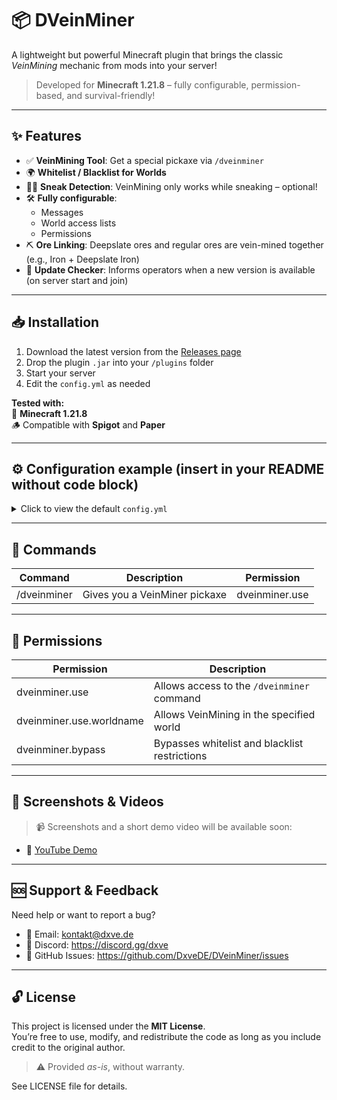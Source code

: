 # 📦 DVeinMiner

A lightweight but powerful Minecraft plugin that brings the classic _VeinMining_ mechanic from mods into your server!

> Developed for **Minecraft 1.21.8** – fully configurable, permission-based, and survival-friendly!

---

## ✨ Features

- ✅ **VeinMining Tool**: Get a special pickaxe via `/dveinminer`
- 🌍 **Whitelist / Blacklist for Worlds**
- 🧍‍♂️ **Sneak Detection**: VeinMining only works while sneaking – optional!  
- 🛠️ **Fully configurable**:  
  - Messages  
  - World access lists  
  - Permissions  
- ⛏️ **Ore Linking**: Deepslate ores and regular ores are vein-mined together (e.g., Iron + Deepslate Iron)  
- 🔄 **Update Checker**: Informs operators when a new version is available (on server start and join)  

---

## 📥 Installation

1. Download the latest version from the [Releases page](https://github.com/DxveDE/DVeinMiner/releases)  
2. Drop the plugin `.jar` into your `/plugins` folder  
3. Start your server  
4. Edit the `config.yml` as needed  

**Tested with:**  
🧱 **Minecraft 1.21.8**  
🪵 Compatible with **Spigot** and **Paper**  

---

## ⚙️ Configuration example (insert in your README without code block)

<details>
  <summary>Click to view the default <code>config.yml</code></summary>

```
#
#  ██████████   █████   █████           ███             ██████   ██████  ███
# ░░███░░░░███ ░░███   ░░███           ░░░             ░░██████ ██████  ░░░
#  ░███   ░░███ ░███    ░███   ██████  ████  ████████   ░███░█████░███  ████  ████████    ██████  ████████
#  ░███    ░███ ░███    ░███  ███░░███░░███ ░░███░░███  ░███░░███ ░███ ░░███ ░░███░░███  ███░░███░░███░░███
#  ░███    ░███ ░░███   ███  ░███████  ░███  ░███ ░███  ░███ ░░░  ░███  ░███  ░███ ░███ ░███████  ░███ ░░░
#  ░███    ███   ░░░█████░   ░███░░░   ░███  ░███ ░███  ░███      ░███  ░███  ░███ ░███ ░███░░░   ░███
#  ██████████      ░░███     ░░██████  █████ ████ █████ █████     █████ █████ ████ █████░░██████  █████
# ░░░░░░░░░░        ░░░       ░░░░░░  ░░░░░ ░░░░ ░░░░░ ░░░░░     ░░░░░ ░░░░░ ░░░░ ░░░░░  ░░░░░░  ░░░░░
#

# DVeinMiner v1.0.0 by DxveDE
# https://discord.gg/dxve

settings:
    # Checks automatically for updates
    # If an update was found, you get a message on server join (you need operator to get the message)
    update-checker: true

    # Maximal amount of blocks that will be breaked when a player veinmine a block
    max-blockamount: 64

    # Ores are connected with deepslate variants
    deepslate-connection: true

    # Permission to use the '/dveinminer' command
    permission: "dveinminer.use"

    # Permission to use the veinminer tools
    permission-worlds:
        enabled: false
        permission: "dveinminer.use.%worldname%" # If name of world is "Spawn", the placeholder is "spawn" (lower case)

    # Only in this world list the veinminer tools can be used
    world-whitelist:
        enabled: false
        worlds: []

    # In this world list the veinminer tools are blocked
    world-blacklist:
        enabled: false
        worlds: []

    # If whitelist or blacklist is enabled, with this permission you can use the veinminer tool in all worlds
    bypass:
        enabled: false
        permission: "dveinminer.bypass"

    # Choose if player have to sneak on block break to veinmine
    sneak-needed: true


# The prefix for all messages (can be used with %prefix% in the messages, not for command-only-players)
prefix: "&4DVeinMiner &8┃&7"

messages:
    no-permissions: "%prefix% &cYou do not have sufficient permissions for this."
    command-only-players: "This command is only for players."
    no-material-found: "%prefix% &cThe specified material was not found. Try 'STONE_PICKAXE', 'IRON_PICKAXE', 'DIAMOND_PICKAXE', ..."
    get-item: "%prefix% &7You have received a §4DVeinMiner pickaxe§8."
    syntax: "%prefix% &cUsage of command: &7/dveinminer give <material>"
```
</details>

---

## 🧾 Commands

| Command       | Description                    | Permission       |  
|---------------|--------------------------------|------------------|  
| /dveinminer   | Gives you a VeinMiner pickaxe  | dveinminer.use   |  

---

## 🔐 Permissions

| Permission                  | Description                                      |  
|-----------------------------|------------------------------------------------|  
| dveinminer.use              | Allows access to the `/dveinminer` command      |  
| dveinminer.use.worldname    | Allows VeinMining in the specified world        |  
| dveinminer.bypass           | Bypasses whitelist and blacklist restrictions   |  

---

## 📸 Screenshots & Videos

> 📹 Screenshots and a short demo video will be available soon:  

- 🎥 [YouTube Demo](https://youtu.be/doP16U5l0v0)

---

## 🆘 Support & Feedback

Need help or want to report a bug?  

- 📧 Email: kontakt@dxve.de  
- 💬 Discord: https://discord.gg/dxve  
- 🐞 GitHub Issues: https://github.com/DxveDE/DVeinMiner/issues  

---

## 🔓 License

This project is licensed under the **MIT License**.  
You’re free to use, modify, and redistribute the code as long as you include credit to the original author.  

> ⚠️ Provided *as-is*, without warranty.  

See LICENSE file for details.  
